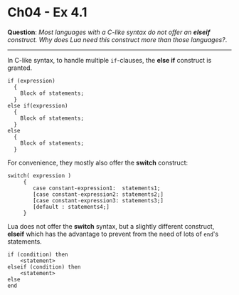 Ch04 - Ex 4.1
============

**Question**: *Most languages with a C-like syntax do not offer an **elseif**
construct. Why does Lua need this construct more than those languages?*.

------------

In C-like syntax, to handle multiple `if`-clauses, the **else if** construct is granted.

    if (expression)
      {
        Block of statements;
      }
    else if(expression)
      {
        Block of statements;
      }
    else
      {
        Block of statements;
      }

For convenience, they mostly also offer the **switch** construct:

    switch( expression )
         {
            case constant-expression1:	statements1;
            [case constant-expression2:	statements2;]    
            [case constant-expression3:	statements3;]
            [default : statements4;]
         }

Lua does not offer the **switch** syntax, but a slightly different construct, **elseif** which has the advantage to prevent from the need of lots of `end`'s statements.

    if (condition) then
        <statement>
    elseif (condition) then
        <statement>
    else
    end